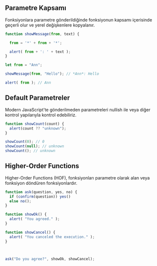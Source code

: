 ## Parametre Kapsamı

Fonksiyonlara parametre gönderildiğinde fonksiyonun kapsamı içerisinde geçerli olur ve yerel değişkenlere kopyalanır.

```js
function showMessage(from, text) {

  from = '*' + from + '*'; 

  alert( from + ': ' + text );
}

let from = "Ann";

showMessage(from, "Hello"); // *Ann*: Hello

alert( from ); // Ann
```

## Default Parametreler

Modern JavaScript'te gönderilmeden parametreleri nullish ile veya diğer kontrol yapılarıyla kontrol edebiliriz.

```js
function showCount(count) {
  alert(count ?? "unknown");
}

showCount(0); // 0
showCount(null); // unknown
showCount(); // unknown
```

## Higher-Order Functions

Higher-Order Functions (HOF), fonksiyonları parametre olarak alan veya fonksiyon döndüren fonksiyonlardır.

```js
function ask(question, yes, no) {
  if (confirm(question)) yes()
  else no();
}

function showOk() {
  alert( "You agreed." );
}

function showCancel() {
  alert( "You canceled the execution." );
}



ask("Do you agree?", showOk, showCancel);
```